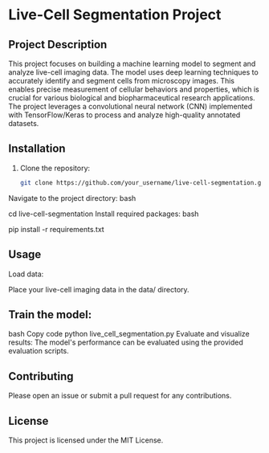 # Live-Cell Segmentation Project

## Project Description
This project focuses on building a machine learning model to segment and analyze live-cell imaging data. The model uses deep learning techniques to accurately identify and segment cells from microscopy images. This enables precise measurement of cellular behaviors and properties, which is crucial for various biological and biopharmaceutical research applications. The project leverages a convolutional neural network (CNN) implemented with TensorFlow/Keras to process and analyze high-quality annotated datasets.

## Installation
1. Clone the repository:
   ```bash
   git clone https://github.com/your_username/live-cell-segmentation.git
   
Navigate to the project directory:
bash

cd live-cell-segmentation
Install required packages:
bash

pip install -r requirements.txt
## Usage
Load data:

Place your live-cell imaging data in the data/ directory.

## Train the model:
bash
Copy code
python live_cell_segmentation.py
Evaluate and visualize results:
The model's performance can be evaluated using the provided evaluation scripts.


## Contributing
Please open an issue or submit a pull request for any contributions.

## License
This project is licensed under the MIT License.
